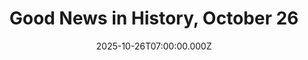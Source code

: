 ---
title: "Good News in History, October 26"
date: 2025-10-26T07:00:00.000Z
category: Human Kindness
externalLink: "https://www.goodnewsnetwork.org/events061026/"
image: ""
excerpt: "200 years ago today, the Erie Canal opened a passageway from New York to the Great Lakes. The canal was built to create a navigable water route from the Atlantic Ocean to the Midwestern US and took 8 years to construct the 36 locks which overcame a total elevation differential of about 565 feet (172 m). […] The post Good…"
---
